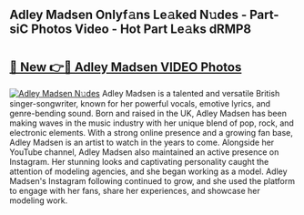 ## Adley Madsen Onlyf𝚊ns Le𝚊ked N𝚞des - Part-siC Photos Video - Hot Part Le𝚊ks dRMP8

# <h2><a href="http://ab55457.deff.icu/?id=Adley+Madsen">🔗 New 👉🔴 Adley Madsen VIDEO Photos</a></h2>

[![Adley Madsen N𝚞des](https://i.imgur.com/rIISA9y.gif)](http://ab55457.deff.icu/?id=Adley+Madsen)
Adley Madsen is a talented and versatile British singer-songwriter, known for her powerful vocals, emotive lyrics, and genre-bending sound. Born and raised in the UK, Adley Madsen has been making waves in the music industry with her unique blend of pop, rock, and electronic elements. With a strong online presence and a growing fan base, Adley Madsen is an artist to watch in the years to come. Alongside her YouTube channel, Adley Madsen also maintained an active presence on Instagram. Her stunning looks and captivating personality caught the attention of modeling agencies, and she began working as a model. Adley Madsen's Instagram following continued to grow, and she used the platform to engage with her fans, share her experiences, and showcase her modeling work.
